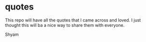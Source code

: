 # quotes


This repo will have all the quotes that I came across and loved. I just thought this will ba a nice way to share them with everyone.

Shyam
